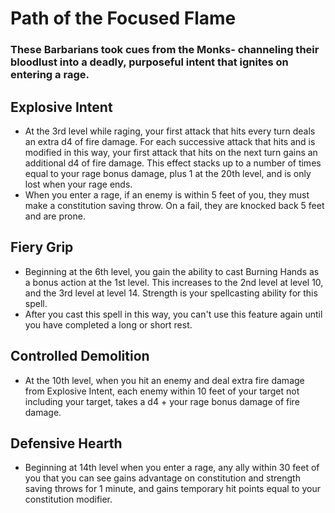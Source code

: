 # Path of the Focused Flame 
### These Barbarians took cues from the Monks- channeling their bloodlust into a deadly, purposeful intent that ignites on entering a rage.


## Explosive Intent
- At the 3rd level while raging, your first attack that hits every turn deals an
  extra d4 of fire damage. For each successive attack that hits and is modified
  in this way, your first attack that hits on the next turn gains an additional
  d4 of fire damage. This effect stacks up to a number of times equal to your
  rage bonus damage, plus 1 at the 20th level, and is only lost when your rage
  ends.
- When you enter a rage, if an enemy is within 5 feet of you, they must make a
  constitution saving throw. On a fail, they are knocked back 5 feet and are
  prone.


## Fiery Grip
- Beginning at the 6th level, you gain the ability to cast Burning Hands as a 
  bonus action at the 1st level. This increases to the 2nd level at level 10,
  and the 3rd level at level 14. Strength is your spellcasting ability for 
  this spell. 
- After you cast this spell in this way, you can't use this feature again until
  you have completed a long or short rest.


## Controlled Demolition
- At the 10th level, when you hit an enemy and deal extra fire damage from
  Explosive Intent, each enemy within 10 feet of your target not including your
  target, takes a d4 + your rage bonus damage of fire damage.


## Defensive Hearth
- Beginning at 14th level when you enter a rage, any ally within 30 feet of you
  that you can see gains advantage on constitution and strength saving throws
  for 1 minute, and gains temporary hit points equal to your constitution
  modifier.

